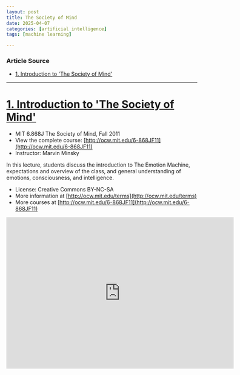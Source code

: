 ```yaml
---
layout: post
title: The Society of Mind
date: 2025-04-07
categories: [artificial intelligence]
tags: [machine learning]

---
```


### Article Source


* [1. Introduction to 'The Society of Mind'](https://www.youtube.com/watch?v=-pb3z2w9gDg&list=PLUl4u3cNGP61E-vNcDV0w5xpsIBYNJDkU)

---


# [1. Introduction to 'The Society of Mind'](https://www.youtube.com/watch?v=-pb3z2w9gDg&list=PLUl4u3cNGP61E-vNcDV0w5xpsIBYNJDkU)

* MIT 6.868J The Society of Mind, Fall 2011
* View the complete course: [http://ocw.mit.edu/6-868JF11](http://ocw.mit.edu/6-868JF11)
* Instructor: Marvin Minsky

In this lecture, students discuss the introduction to The Emotion Machine, expectations and overview of the class, and general understanding of emotions, consciousness, and intelligence.

* License: Creative Commons BY-NC-SA
* More information at [http://ocw.mit.edu/terms](http://ocw.mit.edu/terms)
* More courses at [http://ocw.mit.edu/6-868JF11](http://ocw.mit.edu/6-868JF11)

<iframe width="600" height="400" src="https://www.youtube.com/embed/-pb3z2w9gDg?si=6t90rUMrv7N_K_JB" title="YouTube video player" frameborder="0" allow="accelerometer; autoplay; clipboard-write; encrypted-media; gyroscope; picture-in-picture; web-share" referrerpolicy="strict-origin-when-cross-origin" allowfullscreen></iframe>